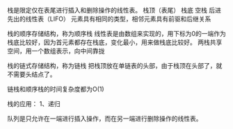 栈是限定仅在表尾进行插入和删除操作的线性表。
栈顶（表尾） 栈底 空栈  后进先出的线性表（LIFO）
元素具有相同的类型，相邻元素具有前驱和后继关系

栈的顺序存储结构，称为顺序栈
线性表是由数组来实现的，用下标为0的一端作为栈底比较好，因为首元素都存在栈底，变化最小，用来做栈底比较好。
两栈共享空间，用一个数组表示，向中间靠拢

栈的链式存储结构，称为链栈
把栈顶放在单链表的头部，由于栈顶在头部了，就不需要头结点了。

链栈和顺序栈的时间复杂度都为O(1)

栈的应用：
1、递归

队列是只允许在一端进行插入操作，而在另一端进行删除操作的线性表。

